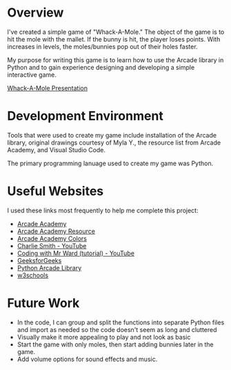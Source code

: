# Overview

I've created a simple game of "Whack-A-Mole." The object of the game is to hit the mole with the mallet. If the bunny is hit, the player loses points. With increases in levels, the moles/bunnies pop out of their holes faster.

My purpose for writing this game is to learn how to use the Arcade library in Python and to gain experience designing and developing a simple interactive game.

[Whack-A-Mole Presentation](https://youtu.be/T3T6V1AfI28)

# Development Environment

Tools that were used to create my game include installation of the Arcade library, original drawings courtesy of Myla Y., the resource list from Arcade Academy, and Visual Studio Code. 

The primary programming lanuage used to create my game was Python. 

# Useful Websites

I used these links most frequently to help me complete this project:

* [Arcade Academy](https://learn.arcade.academy/en/latest)
* [Arcade Academy Resource](https://api.arcade.academy/en/2.6.17/resources.html)
* [Arcade Academy Colors](https://api.arcade.academy/en/2.6.17/arcade.color.html)
* [Charlie Smith - YouTube](https://www.youtube.com/watch?v=Sxfj4ZZrQL8&ab_channel=CharlieSmith)
* [Coding with Mr Ward (tutorial) - YouTube](https://www.youtube.com/watch?v=ipy88sNOgQk&list=PL-NaYeCEwvWg9he3WAr8zGtLNiO8pPMWc&index=1&ab_channel=CodingwithMrWard)
* [GeeksforGeeks](https://www.geeksforgeeks.org/python/python-arcade-playing-audio-file/)
* [Python Arcade Library](https://api.arcade.academy/en/stable/)
* [w3schools](https://www.w3schools.com/python/default.asp)

# Future Work


* In the code, I can group and split the functions into separate Python files and import as needed so the code doesn't seem as long and cluttered
* Visually make it more appealing to play and not look as basic
* Start the game with only moles, then start adding bunnies later in the game.
* Add volume options for sound effects and music.